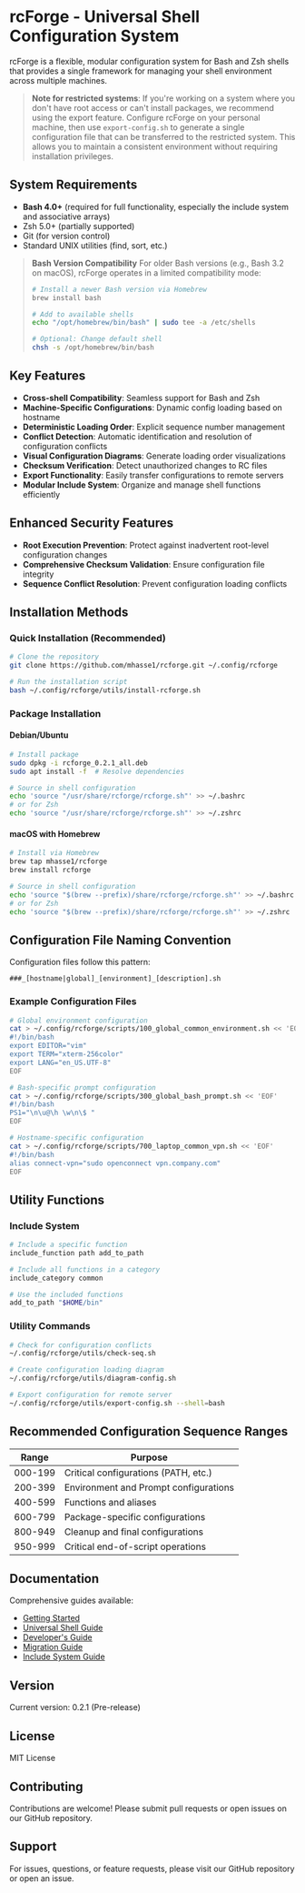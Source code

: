 # rcForge - Universal Shell Configuration System

rcForge is a flexible, modular configuration system for Bash and Zsh shells that provides a single framework for managing your shell environment across multiple machines.

> **Note for restricted systems**: If you're working on a system where you don't have root access or can't install packages, we recommend using the export feature. Configure rcForge on your personal machine, then use `export-config.sh` to generate a single configuration file that can be transferred to the restricted system. This allows you to maintain a consistent environment without requiring installation privileges.

## System Requirements

- **Bash 4.0+** (required for full functionality, especially the include system and associative arrays)
- Zsh 5.0+ (partially supported)
- Git (for version control)
- Standard UNIX utilities (find, sort, etc.)

> **Bash Version Compatibility**
> For older Bash versions (e.g., Bash 3.2 on macOS), rcForge operates in a limited compatibility mode:
> ```bash
> # Install a newer Bash version via Homebrew
> brew install bash
> 
> # Add to available shells
> echo "/opt/homebrew/bin/bash" | sudo tee -a /etc/shells
> 
> # Optional: Change default shell
> chsh -s /opt/homebrew/bin/bash
> ```

## Key Features

- **Cross-shell Compatibility**: Seamless support for Bash and Zsh
- **Machine-Specific Configurations**: Dynamic config loading based on hostname
- **Deterministic Loading Order**: Explicit sequence number management
- **Conflict Detection**: Automatic identification and resolution of configuration conflicts
- **Visual Configuration Diagrams**: Generate loading order visualizations
- **Checksum Verification**: Detect unauthorized changes to RC files
- **Export Functionality**: Easily transfer configurations to remote servers
- **Modular Include System**: Organize and manage shell functions efficiently

## Enhanced Security Features

- **Root Execution Prevention**: Protect against inadvertent root-level configuration changes
- **Comprehensive Checksum Validation**: Ensure configuration file integrity
- **Sequence Conflict Resolution**: Prevent configuration loading conflicts

## Installation Methods

### Quick Installation (Recommended)

```bash
# Clone the repository
git clone https://github.com/mhasse1/rcforge.git ~/.config/rcforge

# Run the installation script
bash ~/.config/rcforge/utils/install-rcforge.sh
```

### Package Installation

#### Debian/Ubuntu

```bash
# Install package
sudo dpkg -i rcforge_0.2.1_all.deb
sudo apt install -f  # Resolve dependencies

# Source in shell configuration
echo 'source "/usr/share/rcforge/rcforge.sh"' >> ~/.bashrc
# or for Zsh
echo 'source "/usr/share/rcforge/rcforge.sh"' >> ~/.zshrc
```

#### macOS with Homebrew

```bash
# Install via Homebrew
brew tap mhasse1/rcforge
brew install rcforge

# Source in shell configuration
echo 'source "$(brew --prefix)/share/rcforge/rcforge.sh"' >> ~/.bashrc
# or for Zsh
echo 'source "$(brew --prefix)/share/rcforge/rcforge.sh"' >> ~/.zshrc
```

## Configuration File Naming Convention

Configuration files follow this pattern:
```
###_[hostname|global]_[environment]_[description].sh
```

### Example Configuration Files

```bash
# Global environment configuration
cat > ~/.config/rcforge/scripts/100_global_common_environment.sh << 'EOF'
#!/bin/bash
export EDITOR="vim"
export TERM="xterm-256color"
export LANG="en_US.UTF-8"
EOF

# Bash-specific prompt configuration
cat > ~/.config/rcforge/scripts/300_global_bash_prompt.sh << 'EOF'
#!/bin/bash
PS1="\n\u@\h \w\n\$ "
EOF

# Hostname-specific configuration
cat > ~/.config/rcforge/scripts/700_laptop_common_vpn.sh << 'EOF'
#!/bin/bash
alias connect-vpn="sudo openconnect vpn.company.com"
EOF
```

## Utility Functions

### Include System

```bash
# Include a specific function
include_function path add_to_path

# Include all functions in a category
include_category common

# Use the included functions
add_to_path "$HOME/bin"
```

### Utility Commands

```bash
# Check for configuration conflicts
~/.config/rcforge/utils/check-seq.sh

# Create configuration loading diagram
~/.config/rcforge/utils/diagram-config.sh

# Export configuration for remote server
~/.config/rcforge/utils/export-config.sh --shell=bash
```

## Recommended Configuration Sequence Ranges

| Range | Purpose |
|-------|---------|
| 000-199 | Critical configurations (PATH, etc.) |
| 200-399 | Environment and Prompt configurations |
| 400-599 | Functions and aliases |
| 600-799 | Package-specific configurations |
| 800-949 | Cleanup and final configurations |
| 950-999 | Critical end-of-script operations |

## Documentation

Comprehensive guides available:
- [Getting Started](docs/getting-started.md)
- [Universal Shell Guide](docs/universal-shell-guide.md)
- [Developer's Guide](docs/development-docs/rcforge-developer-guide.md)
- [Migration Guide](docs/development-docs/migration-guide.md)
- [Include System Guide](docs/README-includes.md)

## Version

Current version: 0.2.1 (Pre-release)

## License

MIT License

## Contributing

Contributions are welcome! Please submit pull requests or open issues on our GitHub repository.

## Support

For issues, questions, or feature requests, please visit our GitHub repository or open an issue.
